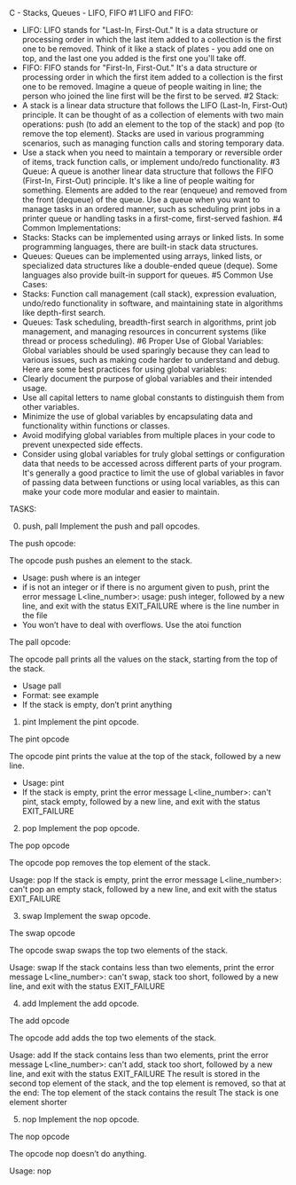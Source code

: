 C - Stacks, Queues - LIFO, FIFO
#1 LIFO and FIFO:
- LIFO: LIFO stands for "Last-In, First-Out." It is a data structure or processing order in which the last item added to a collection is the first one to be removed. Think of it like a stack of plates - you add one on top, and the last one you added is the first one you'll take off.
- FIFO: FIFO stands for "First-In, First-Out." It's a data structure or processing order in which the first item added to a collection is the first one to be removed. Imagine a queue of people waiting in line; the person who joined the line first will be the first to be served.
#2 Stack:
- A stack is a linear data structure that follows the LIFO (Last-In, First-Out) principle. It can be thought of as a collection of elements with two main operations: push (to add an element to the top of the stack) and pop (to remove the top element). Stacks are used in various programming scenarios, such as managing function calls and storing temporary data.
- Use a stack when you need to maintain a temporary or reversible order of items, track function calls, or implement undo/redo functionality.
#3 Queue:
A queue is another linear data structure that follows the FIFO (First-In, First-Out) principle. It's like a line of people waiting for something. Elements are added to the rear (enqueue) and removed from the front (dequeue) of the queue.
Use a queue when you want to manage tasks in an ordered manner, such as scheduling print jobs in a printer queue or handling tasks in a first-come, first-served fashion.
#4 Common Implementations:
- Stacks: Stacks can be implemented using arrays or linked lists. In some programming languages, there are built-in stack data structures.
- Queues: Queues can be implemented using arrays, linked lists, or specialized data structures like a double-ended queue (deque). Some languages also provide built-in support for queues.
#5 Common Use Cases:
- Stacks: Function call management (call stack), expression evaluation, undo/redo functionality in software, and maintaining state in algorithms like depth-first search.
- Queues: Task scheduling, breadth-first search in algorithms, print job management, and managing resources in concurrent systems (like thread or process scheduling).
#6 Proper Use of Global Variables:
Global variables should be used sparingly because they can lead to various issues, such as making code harder to understand and debug. 
Here are some best practices for using global variables:
- Clearly document the purpose of global variables and their intended usage.
- Use all capital letters to name global constants to distinguish them from other variables.
- Minimize the use of global variables by encapsulating data and functionality within functions or classes.
- Avoid modifying global variables from multiple places in your code to prevent unexpected side effects.
- Consider using global variables for truly global settings or configuration data that needs to be accessed across different parts of your program.
It's generally a good practice to limit the use of global variables in favor of passing data between functions or using local variables, as this can make your code more modular and easier to maintain.

TASKS:

0. push, pall
Implement the push and pall opcodes.

The push opcode:

The opcode push pushes an element to the stack.

- Usage: push <int>
where <int> is an integer
- if <int> is not an integer or if there is no argument given to push, print the error message L<line_number>: usage: push integer, followed by a new line, and exit with the status EXIT_FAILURE
where is the line number in the file
- You won’t have to deal with overflows. Use the atoi function

The pall opcode:

The opcode pall prints all the values on the stack, starting from the top of the stack.

- Usage pall
- Format: see example
- If the stack is empty, don’t print anything

1. pint
Implement the pint opcode.

The pint opcode

The opcode pint prints the value at the top of the stack, followed by a new line.

- Usage: pint
- If the stack is empty, print the error message L<line_number>: can't pint, stack empty, followed by a new line, and exit with the status EXIT_FAILURE

2. pop
Implement the pop opcode.

The pop opcode

The opcode pop removes the top element of the stack.

Usage: pop
If the stack is empty, print the error message L<line_number>: can't pop an empty stack, followed by a new line, and exit with the status EXIT_FAILURE

3. swap
Implement the swap opcode.

The swap opcode

The opcode swap swaps the top two elements of the stack.

Usage: swap
If the stack contains less than two elements, print the error message L<line_number>: can't swap, stack too short, followed by a new line, and exit with the status EXIT_FAILURE


4. add
Implement the add opcode.

The add opcode

The opcode add adds the top two elements of the stack.

Usage: add
If the stack contains less than two elements, print the error message L<line_number>: can't add, stack too short, followed by a new line, and exit with the status EXIT_FAILURE
The result is stored in the second top element of the stack, and the top element is removed, so that at the end:
The top element of the stack contains the result
The stack is one element shorter

5. nop
Implement the nop opcode.

The nop opcode

The opcode nop doesn’t do anything.

Usage: nop

